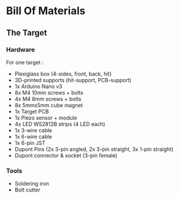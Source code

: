 # Bill Of Materials

## The Target

### Hardware

For one target :
 * Plexiglass box (4-sides, front, back, hit)
 * 3D-printed supports (hit-support, PCB-support)
 * 1x Arduino Nano v3
 * 8x M4 10mm screws + bolts
 * 4x M4 8mm screws + bolts
 * 8x 5mmx5mm cube magnet
 * 1x Target PCB
 * 1x Piezo sensor + module
 * 4x LED WS2812B strips (4 LED each)
 * 1x 3-wire cable
 * 1x 6-wire cable
 * 1x 6-pin JST
 * Dupont Pins (2x 3-pin angled, 2x 3-pin straight, 3x 1-pin straight)
 * Dupont connector & socket (3-pin female)

### Tools
 * Soldering iron
 * Bolt cutter
